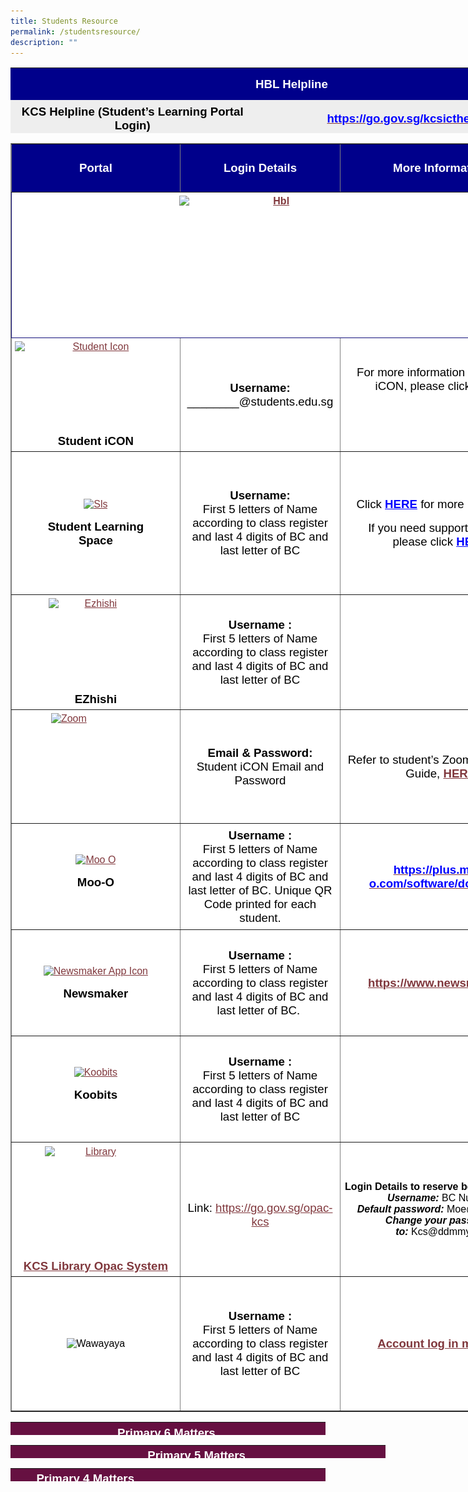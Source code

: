 ```yaml
---
title: Students Resource
permalink: /studentsresource/
description: ""
---
```

<table style="box-sizing: border-box; color: rgb(0, 0, 0); font-family: Signika, Arial, sans-serif; font-size: 16px; font-style: normal; font-variant-ligatures: normal; font-variant-caps: normal; font-weight: 400; letter-spacing: normal; orphans: 2; text-align: start; text-transform: none; white-space: normal; widows: 2; word-spacing: 0px; -webkit-text-stroke-width: 0px; text-decoration-thickness: initial; text-decoration-style: initial; text-decoration-color: initial; height: 105px; width: 900px;"><tbody style="box-sizing: border-box;"><tr style="box-sizing: border-box; background-color: darkblue; height: 51.4167px;"><td colspan="2" style="box-sizing: border-box; padding: 5px; width: 900.766px; border-color: rgb(31, 3, 3); text-align: center; height: 51.4167px;"><span style="box-sizing: border-box; color: rgb(255, 255, 255); font-family: helvetica, arial, sans-serif; font-size: 14pt;"><strong style="box-sizing: border-box; font-weight: bolder;color:white">HBL Helpline</strong></span></td></tr><tr style="box-sizing: border-box; background: rgb(238, 238, 238); height: 59px;"><td style="box-sizing: border-box; padding: 5px; width: 900.766px; border-color: rgb(31, 3, 3); text-align: center; height: 59px;"><span style="box-sizing: border-box; font-family: helvetica, arial, sans-serif; font-size: 14pt;"><strong style="box-sizing: border-box; font-weight: bolder;">KCS Helpline (Student’s Learning Portal Login)</strong></span></td><td style="box-sizing: border-box; padding: 5px; width: 900.766px; border-color: rgb(31, 3, 3); text-align: center; height: 59px;"><span style="box-sizing: border-box; font-family: helvetica, arial, sans-serif; font-size: 14pt;"><a href="https://go.gov.sg/kcsicthelpline" target="_blank" rel="noopener noreferrer" style="box-sizing: border-box; background-color: transparent; cursor: pointer; transition: all 0.25s ease-in-out 0s; color: rgb(128, 56, 61);"><strong style="box-sizing: border-box; font-weight: bolder;"><span style="box-sizing: border-box; color: rgb(0, 0, 255);">https://go.gov.sg/kcsicthelpline</span></strong></a></span></td></tr></tbody></table>

<table border="1" style="box-sizing: border-box; color: rgb(0, 0, 0); font-family: Signika, Arial, sans-serif; font-size: 16px; font-style: normal; font-variant-ligatures: normal; font-variant-caps: normal; font-weight: 400; letter-spacing: normal; orphans: 2; text-align: start; text-transform: none; white-space: normal; widows: 2; word-spacing: 0px; -webkit-text-stroke-width: 0px; text-decoration-thickness: initial; text-decoration-style: initial; text-decoration-color: initial; border-collapse: collapse; width: 850.385px; background-color: rgb(255, 255, 255);"><tbody style="box-sizing: border-box;"><tr style="box-sizing: border-box; height: 77px; background-color:darkblue;"><td style="box-sizing: border-box; padding: 5px; width: 270px; height: 77px; text-align: center;"><span style="box-sizing: border-box; color: rgb(255, 255, 255);"><strong style="box-sizing: border-box; font-weight: bolder;"><span style="box-sizing: border-box; font-family: helvetica, arial, sans-serif; font-size: 14pt;color:white;">Portal</span></strong></span></td><td style="box-sizing: border-box; padding: 5px; width: 260px; height: 77px; text-align: center;"><span style="box-sizing: border-box; color: rgb(255, 255, 255);"><strong style="box-sizing: border-box; font-weight: bolder;"><span style="box-sizing: border-box; font-family: helvetica, arial, sans-serif; font-size: 14pt;color:white">Login Details</span></strong></span></td><td style="box-sizing: border-box; padding: 5px; width: 344.385px; height: 77px; text-align: center;"><span style="box-sizing: border-box; color: rgb(255, 255, 255);"><strong style="box-sizing: border-box; font-weight: bolder;"><span style="box-sizing: border-box; font-family: helvetica, arial, sans-serif; font-size: 14pt;color:white">More Information</span></strong></span></td></tr><tr style="box-sizing: border-box; background: rgb(255, 255, 255); height: 197px;"><td colspan="3" style="box-sizing: border-box; padding: 5px; width: 800.385px; height: 197px; background-color: rgb(255, 255, 255); border-color: rgb(18, 15, 122); text-align: center;"><strong style="box-sizing: border-box; font-weight: bolder;"><span style="box-sizing: border-box; font-family: helvetica, arial, sans-serif; font-size: 12pt;"><a href="https://sites.google.com/moe.edu.sg/kcsfhbl/home" target="_blank" rel="noopener noreferrer" style="box-sizing: border-box; background-color: transparent; cursor: pointer; transition: all 0.25s ease-in-out 0s; color: rgb(128, 56, 61);"><img loading="lazy" class="aligncenter wp-image-5381" src="https://khengcheng.moe.edu.sg/wp-content/uploads/2021/12/hbl.png" alt="Hbl" width="311" height="172" srcset="/wp-content/uploads/2021/12/hbl.png 513w, /wp-content/uploads/2021/12/hbl-300x165.png 300w" sizes="(max-width: 311px) 100vw, 311px" style="box-sizing: border-box; border-style: none; max-width: 100%; clear: both; display: block; margin: auto; font-family: inherit; font-size: inherit;"></a></span></strong><p style="box-sizing: border-box;"></p><p style="box-sizing: border-box;">&nbsp;</p></td></tr><tr style="box-sizing: border-box; height: 176px; background-color: rgb(255, 255, 255);"><td style="box-sizing: border-box; padding: 5px; width: 270px; text-align: center; height: 176px;"><a href="https://workspace.google.com/dashboard" target="_blank" rel="noopener noreferrer" style="box-sizing: border-box; background-color: transparent; cursor: pointer; transition: all 0.25s ease-in-out 0s; color: rgb(128, 56, 61);"><img loading="lazy" class="wp-image-5378 aligncenter" src="https://khengcheng.moe.edu.sg/wp-content/uploads/2021/12/student-icon.png" alt="Student Icon" width="258" height="149" srcset="/wp-content/uploads/2021/12/student-icon.png 450w, /wp-content/uploads/2021/12/student-icon-300x173.png 300w" sizes="(max-width: 258px) 100vw, 258px" style="box-sizing: border-box; border-style: none; max-width: 100%; clear: both; display: block; margin: auto;"></a><strong style="box-sizing: border-box; font-weight: bolder;"><span style="box-sizing: border-box; font-family: helvetica, arial, sans-serif; font-size: 12pt;"><span style="box-sizing: border-box; font-size: 14pt;">Student iCON</span></span></strong></td><td style="box-sizing: border-box; padding: 5px; width: 260px; text-align: center; height: 176px;"><span style="box-sizing: border-box; font-family: helvetica, arial, sans-serif; font-size: 14pt;"><strong style="box-sizing: border-box; font-weight: bolder;">Username:<br style="box-sizing: border-box;"></strong>________@students.edu.sg</span><a href="https://www.ezhishi.net/" target="_blank" rel="noopener noreferrer" style="box-sizing: border-box; background-color: transparent; cursor: pointer; transition: all 0.25s ease-in-out 0s; color: rgb(128, 56, 61);"><br style="box-sizing: border-box;"></a></td><td style="box-sizing: border-box; padding: 5px; width: 344.385px; text-align: center; height: 176px;"><span style="box-sizing: border-box; font-family: helvetica, arial, sans-serif; font-size: 14pt;">For more information on Student iCON, please click<span>&nbsp;</span><span style="box-sizing: border-box; color: rgb(0, 0, 255);"><a href="https://khengcheng.moe.edu.sg/student-icon/" style="box-sizing: border-box; background-color: transparent; cursor: pointer; transition: all 0.25s ease-in-out 0s; color: rgb(0, 0, 255);"><strong style="box-sizing: border-box; font-weight: bolder;">HERE</strong></a></span></span><p style="box-sizing: border-box;"></p><p style="box-sizing: border-box;">&nbsp;</p></td></tr><tr style="box-sizing: border-box; background: rgb(255, 255, 255); height: 229px;"><td style="box-sizing: border-box; padding: 5px; width: 270px; text-align: center; height: 229px;"><p style="box-sizing: border-box;"></p><div id="attachment_5399" class="wp-caption aligncenter" style="box-sizing: border-box; clear: both; display: block; margin: auto; width: 187px;"><a href="https://vle.learning.moe.edu.sg/login" target="_blank" rel="noopener noreferrer" style="box-sizing: border-box; background-color: transparent; cursor: pointer; transition: all 0.25s ease-in-out 0s; color: rgb(128, 56, 61);"><img aria-describedby="caption-attachment-5399" loading="lazy" class=" wp-image-5399" src="https://khengcheng.moe.edu.sg/wp-content/uploads/2021/12/sls.jpg" alt="Sls" width="177" height="177" style="box-sizing: border-box; border-style: none; max-width: 100%;"></a><p id="caption-attachment-5399" class="wp-caption-text" style="box-sizing: border-box;"><strong style="box-sizing: border-box; font-weight: bolder; font-size: 14pt; font-family: inherit;">Student Learning Space</strong></p></div></td><td style="box-sizing: border-box; padding: 5px; width: 260px; text-align: center; height: 229px;"><strong style="box-sizing: border-box; font-weight: bolder;"><span style="box-sizing: border-box; font-family: helvetica, arial, sans-serif; font-size: 14pt;">Username:<br style="box-sizing: border-box;"></span></strong><span style="box-sizing: border-box; font-family: helvetica, arial, sans-serif; font-size: 14pt;">First 5 letters of Name according to class register and last 4 digits of BC and last letter of BC</span></td><td style="box-sizing: border-box; padding: 5px; width: 344.385px; text-align: center; height: 229px;"><p style="box-sizing: border-box; text-align: center;"><span style="box-sizing: border-box; font-family: helvetica, arial, sans-serif; font-size: 14pt;">Click<span>&nbsp;</span><strong style="box-sizing: border-box; font-weight: bolder;"><span style="box-sizing: border-box; color: rgb(0, 0, 255);"><a href="https://khengcheng.moe.edu.sg/student-learning-space/" style="box-sizing: border-box; background-color: transparent; cursor: pointer; transition: all 0.25s ease-in-out 0s; color: rgb(0, 0, 255);">HERE</a></span></strong><span>&nbsp;</span>for more information</span></p><p style="box-sizing: border-box; text-align: center;"><span style="box-sizing: border-box; font-family: helvetica, arial, sans-serif; font-size: 14pt;">If you need support for SLS,</span><br style="box-sizing: border-box;"><span style="box-sizing: border-box; font-family: helvetica, arial, sans-serif; font-size: 14pt;">please click<span>&nbsp;</span><strong style="box-sizing: border-box; font-weight: bolder;"><span style="box-sizing: border-box; color: rgb(0, 0, 255);"><a href="https://khengcheng.moe.edu.sg/student-resource/student-learning-space-sls-login-support/" target="_blank" rel="noopener noreferrer" style="box-sizing: border-box; background-color: transparent; cursor: pointer; transition: all 0.25s ease-in-out 0s; color: rgb(0, 0, 255);">HERE</a></span></strong></span></p></td></tr><tr style="box-sizing: border-box; height: 179px; background-color: rgb(255, 255, 255);"><td style="box-sizing: border-box; padding: 5px; width: 270px; text-align: center; height: 179px;"><a href="https://www.ezhishi.net/" target="_blank" rel="noopener noreferrer" style="box-sizing: border-box; background-color: transparent; cursor: pointer; transition: all 0.25s ease-in-out 0s; color: rgb(128, 56, 61);"><img loading="lazy" class="wp-image-5380 aligncenter" src="https://khengcheng.moe.edu.sg/wp-content/uploads/2021/12/ezhishi.png" alt="Ezhishi" width="151" height="151" srcset="/wp-content/uploads/2021/12/ezhishi.png 225w, /wp-content/uploads/2021/12/ezhishi-150x150.png 150w" sizes="(max-width: 151px) 100vw, 151px" style="box-sizing: border-box; border-style: none; max-width: 100%; clear: both; display: block; margin: auto;"></a><strong style="box-sizing: border-box; font-weight: bolder;"><span style="box-sizing: border-box; font-family: helvetica, arial, sans-serif; font-size: 14pt;">EZhishi</span></strong></td><td style="box-sizing: border-box; padding: 5px; width: 260px; text-align: center; height: 179px;"><span style="box-sizing: border-box; font-family: helvetica, arial, sans-serif; font-size: 14pt;"><strong style="box-sizing: border-box; font-weight: bolder;">Username :</strong></span><br style="box-sizing: border-box;"><span style="box-sizing: border-box; font-family: helvetica, arial, sans-serif; font-size: 14pt;">First 5 letters of Name according to class register and last 4 digits of BC and last letter of BC</span></td><td style="box-sizing: border-box; padding: 5px; width: 344.385px; text-align: center; height: 179px;"></td></tr><tr style="box-sizing: border-box; background: rgb(255, 255, 255); height: 170px;"><td style="box-sizing: border-box; padding: 5px; width: 270px; height: 170px;"><a href="https://students-edu-sg.zoom.us/" target="_blank" rel="noopener noreferrer" style="box-sizing: border-box; background-color: transparent; cursor: pointer; transition: all 0.25s ease-in-out 0s; color: rgb(128, 56, 61);"><img loading="lazy" class=" wp-image-5379 aligncenter" src="https://khengcheng.moe.edu.sg/wp-content/uploads/2021/12/zoom.png" alt="Zoom" width="143" height="171" style="box-sizing: border-box; border-style: none; max-width: 100%; clear: both; display: block; margin: auto;"></a></td><td style="box-sizing: border-box; padding: 5px; width: 260px; text-align: center; height: 170px;"><span style="box-sizing: border-box; font-family: helvetica, arial, sans-serif; font-size: 14pt;"><strong style="box-sizing: border-box; font-weight: bolder;">Email &amp; Password:</strong></span><br style="box-sizing: border-box;"><span style="box-sizing: border-box; font-family: helvetica, arial, sans-serif; font-size: 14pt;">Student iCON Email and Password</span></td><td style="box-sizing: border-box; padding: 5px; width: 344.385px; text-align: center; height: 170px;"><span style="box-sizing: border-box; font-size: 14pt; font-family: helvetica, arial, sans-serif;">Refer to student’s Zoom onboarding Guide,<span>&nbsp;</span><strong style="box-sizing: border-box; font-weight: bolder;"><a href="https://khengcheng.moe.edu.sg/wp-content/uploads/2021/09/Student_Zoom_Onboarding_Guide.pdf" target="_blank" rel="noopener noreferrer" style="box-sizing: border-box; background-color: transparent; cursor: pointer; transition: all 0.25s ease-in-out 0s; color: rgb(128, 56, 61);">HERE</a></strong></span></td></tr><tr style="box-sizing: border-box; height: 170px; background-color: rgb(255, 255, 255);"><td style="box-sizing: border-box; padding: 5px; width: 270px; height: 170px; text-align: center;"><a href="https://plus.moo-o.com/" target="_blank" rel="noopener noreferrer" style="box-sizing: border-box; background-color: transparent; cursor: pointer; transition: all 0.25s ease-in-out 0s; color: rgb(128, 56, 61);"><img loading="lazy" class=" wp-image-5388" src="https://khengcheng.moe.edu.sg/wp-content/uploads/2021/12/moo-o.png" alt="Moo O" width="126" height="126" style="box-sizing: border-box; border-style: none; max-width: 100%;"></a><p style="box-sizing: border-box;"></p><p style="box-sizing: border-box;"><span style="box-sizing: border-box; font-size: 14pt;"><strong style="box-sizing: border-box; font-weight: bolder;"><span style="box-sizing: border-box; font-family: helvetica, arial, sans-serif;">Moo-O</span></strong></span></p></td><td style="box-sizing: border-box; padding: 5px; width: 260px; text-align: center; height: 170px;"><span style="box-sizing: border-box; font-family: helvetica, arial, sans-serif; font-size: 14pt;"><strong style="box-sizing: border-box; font-weight: bolder;">Username :</strong></span><br style="box-sizing: border-box;"><span style="box-sizing: border-box; font-size: 14pt;"><span style="box-sizing: border-box; font-family: helvetica, arial, sans-serif;">First 5 letters of Name according to class register and last 4 digits of BC and last letter of BC.<span>&nbsp;</span></span><span style="box-sizing: border-box; font-family: helvetica, arial, sans-serif;">Unique QR Code printed for each student.</span></span></td><td style="box-sizing: border-box; padding: 5px; width: 344.385px; text-align: center; height: 170px;"><a href="https://plus.moo-o.com/software/download" style="box-sizing: border-box; background-color: transparent; cursor: pointer; transition: all 0.25s ease-in-out 0s; color: rgb(128, 56, 61);"><span style="box-sizing: border-box; color: rgb(0, 0, 255); font-family: helvetica, arial, sans-serif; font-size: 14pt;"><strong style="box-sizing: border-box; font-weight: bolder;">https://plus.moo-o.com/software/download</strong></span></a></td></tr><tr style="box-sizing: border-box; background: rgb(255, 255, 255); height: 170px;"><td style="box-sizing: border-box; padding: 5px; width: 270px; height: 170px; text-align: center;"><p style="box-sizing: border-box;"></p><div id="attachment_6210" class="wp-caption aligncenter" style="box-sizing: border-box; clear: both; display: block; margin: auto; width: 204px;"><a href="https://www.newsmaker.tv/accounts/login" style="box-sizing: border-box; background-color: transparent; cursor: pointer; transition: all 0.25s ease-in-out 0s; color: rgb(128, 56, 61);"><img aria-describedby="caption-attachment-6210" loading="lazy" class="wp-image-6210" src="![](/images/NewsMaker-app-icon.png) " alt="Newsmaker App Icon" width="194" height="194" srcset="/wp-content/uploads/2023/02/NewsMaker-app-icon-300x300.png 300w, /wp-content/uploads/2023/02/NewsMaker-app-icon-150x150.png 150w, /wp-content/uploads/2023/02/NewsMaker-app-icon.png 345w" sizes="(max-width: 194px) 100vw, 194px" style="box-sizing: border-box; border-style: none; max-width: 100%;"></a><p id="caption-attachment-6210" class="wp-caption-text" style="box-sizing: border-box;"><span style="box-sizing: border-box; font-size: 14pt;"><strong style="box-sizing: border-box; font-weight: bolder;">Newsmaker</strong></span></p></div></td><td style="box-sizing: border-box; padding: 5px; width: 260px; text-align: center; height: 170px;"><span style="box-sizing: border-box; font-family: helvetica, arial, sans-serif; font-size: 14pt;"><strong style="box-sizing: border-box; font-weight: bolder;">Username :</strong></span><br style="box-sizing: border-box;"><span style="box-sizing: border-box; font-size: 14pt;"><span style="box-sizing: border-box; font-family: helvetica, arial, sans-serif;">First 5 letters of Name according to class register and last 4 digits of BC and last letter of BC.&nbsp;</span></span></td><td style="box-sizing: border-box; padding: 5px; width: 344.385px; text-align: center; height: 170px;"><span style="box-sizing: border-box; font-family: arial, helvetica, sans-serif;"><a href="https://www.newsmaker.tv/" style="box-sizing: border-box; background-color: transparent; cursor: pointer; transition: all 0.25s ease-in-out 0s; color: rgb(128, 56, 61);"><span style="box-sizing: border-box; font-size: 14pt;"><strong style="box-sizing: border-box; font-weight: bolder;">https://www.newsmaker.tv</strong></span></a></span></td></tr><tr style="box-sizing: border-box; height: 170px; background-color: rgb(255, 255, 255);"><td style="box-sizing: border-box; padding: 5px; width: 270px; height: 170px; text-align: center;"><a href="https://www.koobits.com/" target="_blank" rel="noopener noreferrer" style="box-sizing: border-box; background-color: transparent; cursor: pointer; transition: all 0.25s ease-in-out 0s; color: rgb(128, 56, 61);"><img loading="lazy" class="size-full wp-image-5389" src="https://khengcheng.moe.edu.sg/wp-content/uploads/2021/12/koobits.png" alt="Koobits" width="150" height="144" style="box-sizing: border-box; border-style: none; max-width: 100%;"></a><p style="box-sizing: border-box;"></p><p style="box-sizing: border-box;"><strong style="box-sizing: border-box; font-weight: bolder;"><span style="box-sizing: border-box; font-family: helvetica, arial, sans-serif; font-size: 14pt;">Koobits</span></strong></p></td><td style="box-sizing: border-box; padding: 5px; width: 260px; text-align: center; height: 170px;"><span style="box-sizing: border-box; font-family: helvetica, arial, sans-serif; font-size: 14pt;"><strong style="box-sizing: border-box; font-weight: bolder;">Username :<br style="box-sizing: border-box;"></strong>First 5 letters of Name according to class register and last 4 digits of BC and last letter of BC</span></td><td style="box-sizing: border-box; padding: 5px; width: 344.385px; text-align: center; height: 170px;"></td></tr><tr style="box-sizing: border-box; background: rgb(255, 255, 255); height: 215px;"><td style="box-sizing: border-box; padding: 5px; width: 270px; text-align: center; height: 215px;"><a href="https://schoolibrary.moe.edu.sg/khengcheng" target="_blank" rel="noopener noreferrer" style="box-sizing: border-box; background-color: transparent; cursor: pointer; transition: all 0.25s ease-in-out 0s; color: rgb(128, 56, 61);"><img loading="lazy" class="wp-image-5376 aligncenter" src="https://khengcheng.moe.edu.sg/wp-content/uploads/2021/12/library.png" alt="Library" width="163" height="163" srcset="/wp-content/uploads/2021/12/library.png 171w, /wp-content/uploads/2021/12/library-150x150.png 150w" sizes="(max-width: 163px) 100vw, 163px" style="box-sizing: border-box; border-style: none; max-width: 100%; clear: both; display: block; margin: auto;"><br style="box-sizing: border-box;"><span style="box-sizing: border-box; font-family: helvetica, arial, sans-serif; font-size: 14pt;"><strong style="box-sizing: border-box; font-weight: bolder;">KCS Library Opac System</strong></span></a></td><td style="box-sizing: border-box; padding: 5px; width: 260px; text-align: center; height: 215px;">&nbsp;<p style="box-sizing: border-box;"></p><p style="box-sizing: border-box;"><span style="box-sizing: border-box; font-family: helvetica, arial, sans-serif; font-size: 14pt;">Link:&nbsp;<a href="https://go.gov.sg/opac-kcs" style="box-sizing: border-box; background-color: transparent; cursor: pointer; transition: all 0.25s ease-in-out 0s; color: rgb(128, 56, 61);">https://go.gov.sg/opac-kcs</a></span></p></td><td style="box-sizing: border-box; padding: 5px; width: 344.385px; text-align: center; height: 215px;"><strong style="box-sizing: border-box; font-weight: bolder;"><span style="box-sizing: border-box; font-family: helvetica, arial, sans-serif;">Login Details to reserve books on OPAC</span></strong><br style="box-sizing: border-box;"><span style="box-sizing: border-box; font-family: helvetica, arial, sans-serif;"><em style="box-sizing: border-box;"><strong style="box-sizing: border-box; font-weight: bolder;">Username:</strong></em><span>&nbsp;</span>BC Number</span><br style="box-sizing: border-box;"><span style="box-sizing: border-box; font-family: helvetica, arial, sans-serif;"><em style="box-sizing: border-box;"><strong style="box-sizing: border-box; font-weight: bolder;">Default password:</strong></em><span>&nbsp;</span>Moe@ddmmyyyy</span><br style="box-sizing: border-box;"><span style="box-sizing: border-box; font-family: helvetica, arial, sans-serif;"><em style="box-sizing: border-box;"><strong style="box-sizing: border-box; font-weight: bolder;">Change your password to:</strong><span>&nbsp;</span></em>Kcs@ddmmyyyy</span></td></tr><tr style="box-sizing: border-box; height: 215px; background-color: rgb(255, 255, 255);"><td style="box-sizing: border-box; padding: 5px; width: 270px; text-align: center; height: 215px;"><img loading="lazy" class="alignnone wp-image-6214" src="https://khengcheng.moe.edu.sg/wp-content/uploads/2023/02/Wawayaya.jpg" alt="Wawayaya" width="246" height="232" srcset="/wp-content/uploads/2023/02/Wawayaya.jpg 353w, /wp-content/uploads/2023/02/Wawayaya-300x283.jpg 300w" sizes="(max-width: 246px) 100vw, 246px" style="box-sizing: border-box; border-style: none; max-width: 100%;"></td><td style="box-sizing: border-box; padding: 5px; width: 260px; text-align: center; height: 215px;"><span style="box-sizing: border-box; font-family: helvetica, arial, sans-serif; font-size: 14pt;"><strong style="box-sizing: border-box; font-weight: bolder;">Username :<br style="box-sizing: border-box;"></strong>First 5 letters of Name according to class register and last 4 digits of BC and last letter of BC</span></td><td style="box-sizing: border-box; padding: 5px; width: 344.385px; text-align: center; height: 215px;"><strong style="box-sizing: border-box; font-weight: bolder;"><span style="box-sizing: border-box; font-family: helvetica, arial, sans-serif;"><a href="https://khengcheng.moe.edu.sg/wp-content/uploads/2023/02/Joyreader-Login-Guide.pdf" style="box-sizing: border-box; background-color: transparent; cursor: pointer; transition: all 0.25s ease-in-out 0s; color: rgb(128, 56, 61);"><span style="box-sizing: border-box; font-family: helvetica, arial, sans-serif; font-size: 14pt;">Account log in matters</span></a></span></strong></td></tr></tbody></table>

<table width="995" style="box-sizing: border-box; height: 21px;"><tbody style="box-sizing: border-box;"><tr style="box-sizing: border-box; height: 29px;"><td colspan="2" style="box-sizing: border-box; padding: 5px; width: 985px; border-color: rgb(10, 1, 1); background-color: rgb(102, 16, 65); text-align: center; height: 29px;"><span style="box-sizing: border-box; font-size: 14pt;"><strong style="box-sizing: border-box; font-weight: bolder;"><span style="box-sizing: border-box; font-family: helvetica, arial, sans-serif; color: rgb(255, 255, 255);">Primary 6 Matters&nbsp;</span></strong></span></td></tr><tr style="box-sizing: border-box; background: rgb(238, 238, 238); height: 29.4688px;"><td style="box-sizing: border-box; padding: 5px; width: 488.25px; border-color: rgb(10, 1, 1); text-align: center; height: 29.4688px;"><span style="box-sizing: border-box; font-family: helvetica, arial, sans-serif; color: rgb(0, 0, 0); font-size: 14pt;">PSLE Matters</span></td><td style="box-sizing: border-box; padding: 5px; width: 490.75px; border-color: rgb(10, 1, 1); text-align: center; height: 29.4688px;"><span style="box-sizing: border-box; font-family: helvetica, arial, sans-serif; color: rgb(0, 0, 255); font-size: 14pt;"><a href="https://sites.google.com/view/kcs-pslejourney/home" style="box-sizing: border-box; background-color: transparent; cursor: pointer; transition: all 0.25s ease-in-out 0s; color: rgb(0, 0, 255);">PSLE&nbsp; Journey</a></span></td></tr></tbody></table>

<table style="box-sizing: border-box; color: rgb(0, 0, 0); font-family: Signika, Arial, sans-serif; font-size: 16px; font-style: normal; font-variant-ligatures: normal; font-variant-caps: normal; font-weight: 400; letter-spacing: normal; orphans: 2; text-align: start; text-transform: none; white-space: normal; widows: 2; word-spacing: 0px; -webkit-text-stroke-width: 0px; text-decoration-thickness: initial; text-decoration-style: initial; text-decoration-color: initial; height: 21px; width: 600.25px;"><tbody style="box-sizing: border-box;"><tr style="box-sizing: border-box; height: 29px;"><td colspan="2" style="box-sizing: border-box; padding: 5px; width: 900.25px; border-color: rgb(10, 1, 1); background-color: rgb(102, 16, 65); text-align: center; height: 29px;"><span style="box-sizing: border-box; font-size: 14pt;"><strong style="box-sizing: border-box; font-weight: bolder;"><span style="box-sizing: border-box; font-family: helvetica, arial, sans-serif; color: rgb(255, 255, 255);">Primary 5 Matters&nbsp;</span></strong></span></td></tr><tr style="box-sizing: border-box; background: rgb(238, 238, 238); height: 29.4688px;"><td style="box-sizing: border-box; padding: 5px; width: 600px; border-color: rgb(10, 1, 1); text-align: center; height: 29.4688px;"><span style="box-sizing: border-box; font-family: helvetica, arial, sans-serif; color: rgb(0, 0, 0); font-size: 14pt;">Primary 5 Camp</span></td><td style="box-sizing: border-box; padding: 5px; width: 400.25px; border-color: rgb(10, 1, 1); text-align: center; height: 29.4688px;"><span style="box-sizing: border-box; font-family: helvetica, arial, sans-serif; color: rgb(0, 0, 255); font-size: 14pt;"><a href="https://khengcheng.moe.edu.sg/wp-content/uploads/2022/08/Briefing-for-Parents-15-July-2022.pdf" target="_blank" rel="noopener noreferrer" style="box-sizing: border-box; background-color: transparent; cursor: pointer; transition: all 0.25s ease-in-out 0s; color: rgb(0, 0, 255);">Primary 5 Camp Briefing for Parents</a></span></td></tr></tbody></table>

<table width="995" style="box-sizing: border-box; color: rgb(0, 0, 0); font-family: Signika, Arial, sans-serif; font-size: 16px; font-style: normal; font-variant-ligatures: normal; font-variant-caps: normal; font-weight: 400; letter-spacing: normal; orphans: 2; text-align: start; text-transform: none; white-space: normal; widows: 2; word-spacing: 0px; -webkit-text-stroke-width: 0px; text-decoration-thickness: initial; text-decoration-style: initial; text-decoration-color: initial; height: 21px;"><tbody style="box-sizing: border-box;"><tr style="box-sizing: border-box; height: 29px;"><td style="box-sizing: border-box; padding: 5px; width: 900px; border-color: rgb(10, 1, 1); background-color: rgb(102, 16, 65); text-align: center; height: 29px;"><span style="box-sizing: border-box; font-size: 14pt;"><strong style="box-sizing: border-box; font-weight: bolder;"><span style="box-sizing: border-box; font-family: helvetica, arial, sans-serif; color: rgb(255, 255, 255);">Primary 4 Matters&nbsp;</span></strong></span></td><td style="box-sizing: border-box; padding: 5px; width: 985px; border-color: rgb(10, 1, 1); background-color: rgb(102, 16, 65); text-align: center; height: 29px;"></td></tr><tr style="box-sizing: border-box; background: rgb(238, 238, 238); height: 29.4688px;"><td style="box-sizing: border-box; padding: 5px; width: 700.25px; border-color: rgb(10, 1, 1); text-align: center; height: 29.4688px;"><span style="box-sizing: border-box; font-family: helvetica, arial, sans-serif; color: rgb(0, 0, 0); font-size: 14pt;">Primary 4 Swimsafer Programme</span></td><td style="box-sizing: border-box; padding: 5px; width: 800px; border-color: rgb(10, 1, 1); text-align: center; height: 29.4688px;"><span style="box-sizing: border-box; font-family: helvetica, arial, sans-serif; color: rgb(0, 0, 255); font-size: 14pt;"><a href="https://khengcheng.moe.edu.sg/wp-content/uploads/2022/09/P4-SWIMSAFER-PROGRAMME-2022_Students-Briefing.pdf" target="_blank" rel="noopener noreferrer" style="box-sizing: border-box; background-color: transparent; cursor: pointer; transition: all 0.25s ease-in-out 0s; color: rgb(0, 0, 255);">Primary 4 Swimsafer Programme</a></span></td></tr></tbody></table>